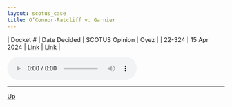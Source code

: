 ```yaml
---
layout: scotus_case
title: O’Connor-Ratcliff v. Garnier
---
```


| Docket # | Date Decided | SCOTUS Opinion | Oyez |
| 22-324 | 15 Apr 2024 | [Link](https://www.supremecourt.gov/opinions/23pdf/601us1r09_hgci.pdf) | [Link](https://www.oyez.org/cases/2023/22-324) |

<audio controls>
   <source src='./resources/22-324.mp3' type='audio/mpeg'>
</audio>

<object data='./resources/22-324.pdf' type='application/pdf'></object>

---

[Up](./README.md)